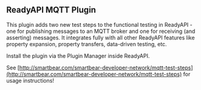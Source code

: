 ## ReadyAPI MQTT Plugin

This plugin adds two new test steps to the functional testing in ReadyAPI - one for publishing messages to an MQTT broker and one for receiving (and asserting) messages. It integrates fully with all other ReadyAPI features like property expansion, property transfers, data-driven testing, etc.

Install the plugin via the Plugin Manager inside ReadyAPI.  

See [http://smartbear.com/smartbear-developer-network/mqtt-test-steps](http://smartbear.com/smartbear-developer-network/mqtt-test-steps) for usage instructions!

